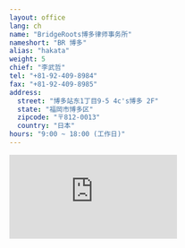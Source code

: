 ```yaml
---
layout: office
lang: ch
name: "BridgeRoots博多律师事务所"
nameshort: "BR 博多"
alias: "hakata"
weight: 5
chief: "李武哲"
tel: "+81-92-409-8984"
fax: "+81-92-409-8985"
address:
  street: "博多站东1丁目9-5 4c's博多 2F"
  state: "福岡市博多区"
  zipcode: "〒812-0013"
  country: "日本"
hours: "9:00 ~ 18:00 (工作日)"
---
```


<iframe src="https://www.google.com/maps/embed?pb=!1m18!1m12!1m3!1d2428.3787864869323!2d130.42230854008014!3d33.59177165222966!2m3!1f0!2f0!3f0!3m2!1i1024!2i768!4f13.1!3m3!1m2!1s0x354191c8db33627d%3A0xf5d94de2cc67fd41!2zSmFwYW4sIOOAkjgxMi0wMDEzIEZ1a3Vva2Eta2VuLCBGdWt1b2thLXNoaSwgSGFrYXRhLWt1LCBIYWthdGFla2loaWdhc2hpLCAxIENob21l4oiSOeKIkjUsIO-8lO-9g-KAme-9k-WNmuWkmuODk-ODqw!5e0!3m2!1sen!2sus!4v1474180019748" frameborder="0" style="border:0" allowfullscreen class="center-block googlemap"></iframe>

